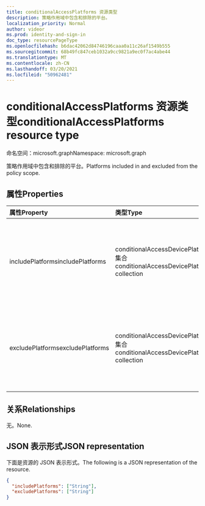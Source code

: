 ```yaml
---
title: conditionalAccessPlatforms 资源类型
description: 策略作用域中包含和排除的平台。
localization_priority: Normal
author: videor
ms.prod: identity-and-sign-in
doc_type: resourcePageType
ms.openlocfilehash: b6dac42062d84746196caaa0a11c26af1549b555
ms.sourcegitcommit: 68b49fc847ceb1032a9cc9821a9ec0f7ac4abe44
ms.translationtype: MT
ms.contentlocale: zh-CN
ms.lasthandoff: 03/20/2021
ms.locfileid: "50962481"
---
```

# <a name="conditionalaccessplatforms-resource-type"></a><span data-ttu-id="5f939-103">conditionalAccessPlatforms 资源类型</span><span class="sxs-lookup"><span data-stu-id="5f939-103">conditionalAccessPlatforms resource type</span></span>

<span data-ttu-id="5f939-104">命名空间：microsoft.graph</span><span class="sxs-lookup"><span data-stu-id="5f939-104">Namespace: microsoft.graph</span></span>

<span data-ttu-id="5f939-105">策略作用域中包含和排除的平台。</span><span class="sxs-lookup"><span data-stu-id="5f939-105">Platforms included in and excluded from the policy scope.</span></span>

## <a name="properties"></a><span data-ttu-id="5f939-106">属性</span><span class="sxs-lookup"><span data-stu-id="5f939-106">Properties</span></span>

| <span data-ttu-id="5f939-107">属性</span><span class="sxs-lookup"><span data-stu-id="5f939-107">Property</span></span>     | <span data-ttu-id="5f939-108">类型</span><span class="sxs-lookup"><span data-stu-id="5f939-108">Type</span></span>        | <span data-ttu-id="5f939-109">说明</span><span class="sxs-lookup"><span data-stu-id="5f939-109">Description</span></span> |
|:-------------|:------------|:------------|
|<span data-ttu-id="5f939-110">includePlatforms</span><span class="sxs-lookup"><span data-stu-id="5f939-110">includePlatforms</span></span>|<span data-ttu-id="5f939-111">conditionalAccessDevicePlatform 集合</span><span class="sxs-lookup"><span data-stu-id="5f939-111">conditionalAccessDevicePlatform collection</span></span>| <span data-ttu-id="5f939-112">可取值为：`android`、`iOS`、`windows`、`windowsPhone`、`macOS`、`all` 或 `unknownFutureValue`。</span><span class="sxs-lookup"><span data-stu-id="5f939-112">Possible values are: `android`, `iOS`, `windows`, `windowsPhone`, `macOS`, `all`, `unknownFutureValue`.</span></span>|
|<span data-ttu-id="5f939-113">excludePlatforms</span><span class="sxs-lookup"><span data-stu-id="5f939-113">excludePlatforms</span></span>|<span data-ttu-id="5f939-114">conditionalAccessDevicePlatform 集合</span><span class="sxs-lookup"><span data-stu-id="5f939-114">conditionalAccessDevicePlatform collection</span></span>| <span data-ttu-id="5f939-115">可取值为：`android`、`iOS`、`windows`、`windowsPhone`、`macOS`、`all`、`unknownFutureValue`。</span><span class="sxs-lookup"><span data-stu-id="5f939-115">Possible values are: `android`, `iOS`, `windows`, `windowsPhone`, `macOS`, `all`, `unknownFutureValue`.</span></span>|

## <a name="relationships"></a><span data-ttu-id="5f939-116">关系</span><span class="sxs-lookup"><span data-stu-id="5f939-116">Relationships</span></span>

<span data-ttu-id="5f939-117">无。</span><span class="sxs-lookup"><span data-stu-id="5f939-117">None.</span></span>

## <a name="json-representation"></a><span data-ttu-id="5f939-118">JSON 表示形式</span><span class="sxs-lookup"><span data-stu-id="5f939-118">JSON representation</span></span>

<span data-ttu-id="5f939-119">下面是资源的 JSON 表示形式。</span><span class="sxs-lookup"><span data-stu-id="5f939-119">The following is a JSON representation of the resource.</span></span>

<!-- {
  "blockType": "resource",
  "optionalProperties": [

  ],
  "@odata.type": "microsoft.graph.conditionalAccessPlatforms",
  "baseType": null
}-->

```json
{
  "includePlatforms": ["String"],
  "excludePlatforms": ["String"]
}
```

<!-- uuid: 16cd6b66-4b1a-43a1-adaf-3a886856ed98
2019-02-04 14:57:30 UTC -->
<!-- {
  "type": "#page.annotation",
  "description": "conditionalAccessPlatforms resource",
  "keywords": "",
  "section": "documentation",
  "tocPath": ""
}-->

